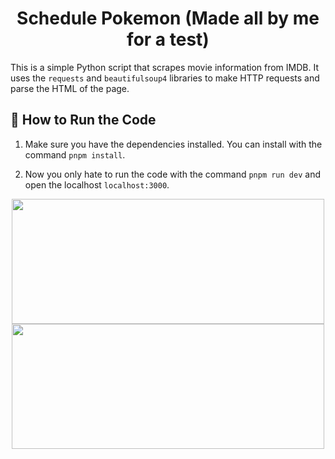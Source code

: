 <h1 align="center">Schedule Pokemon (Made all by me for a test)</h1>

This is a simple Python script that scrapes movie information from IMDB. It uses the `requests` and `beautifulsoup4` libraries to make HTTP requests and parse the HTML of the page.

## 🚀 How to Run the Code

1. Make sure you have the dependencies installed. You can install with the command `pnpm install`.

2. Now you only hate to run the code with the command `pnpm run dev` and open the localhost `localhost:3000`.

<div align="center">
  <img height="200" width="500" src="https://i.ibb.co/ch31swW/imagem-2024-06-04-124625542.png" />
  <img height="200" width="500" src="https://i.ibb.co/nBT0Ny5/imagem-2024-06-04-125223960.png" />
</div>
